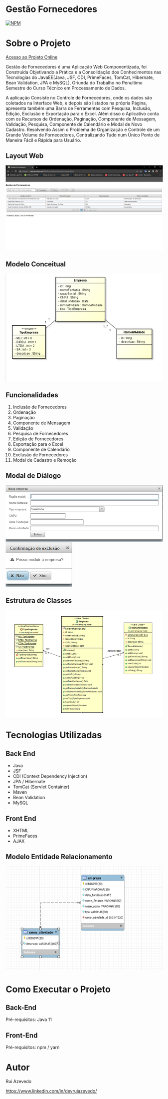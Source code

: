 
# Gestão Fornecedores
[![NPM](https://img.shields.io/npm/l/react)](https://github.com/Temgi/GestaoFornecedores/blob/main/LICENSE) 

# Sobre o Projeto

<a href="http://app-java.ddns.net:8084/Fornecedores/GestaoEmpresas.xhtml" target="_blank" rel="noopener">Acesso ao Projeto Online</a>


Gestão de Fornecedores é uma Aplicação Web Componentizada, foi Construída Objetivando a Prática e a Consolidação dos Conhecimentos nas Tecnologias do JavaEE(Java, JSF, CDI, PrimeFaces, TomCat, Hibernate, Bean Validation, JPA e MySQL), Oriunda do Trabalho no Penultimo Semestre do Curso Técnico em Processamento de Dados.

A aplicação Consiste no Controle de Fornecedores, onde os dados são coletados na Interface Web, e depois são listados na própria Página, apresenta também uma Barra de Ferramentas com Pesquisa, Inclusão, Edição, Exclusão e Exportação para o Excel. Além disso o Aplicativo conta com os Recursos de Ordenação, Paginação, Componente de Messagem, Validação, Pesquisa, Componente de Calendário e Modal de Novo Cadastro. Resolvendo Assim o Problema de Organização e Controle de um Grande Volume de Fornecedores, Centralizando Tudo num Único Ponto de Maneira Fácil e Rápida para Usuário.

## Layout Web
![Layout Web](https://github.com/Temgi/GestaoFornecedores/blob/main/assets/LayoutWeb2.png)

## Modelo Conceitual
![Modelo Conceitual](https://github.com/Temgi/GestaoFornecedores/blob/main/assets/ModeloConceitual.png)

## Funcionalidades

1. Inclusão de Fornecedores
2. Ordenação
3. Paginação
4. Componente de Mensagem
5. Validação
6. Pesquisa de Fornecedores
7. Edição de Fornecedores
8. Exportação para o Excel
9. Componente de Calendário
10. Exclusão de Fornecedores
11. Modal de Cadastro e Remoção

## Modal de Diálogo
![Modal 1](https://github.com/Temgi/GestaoFornecedores/blob/main/assets/Modal1.png) ![Modal 2](https://github.com/Temgi/GestaoFornecedores/blob/main/assets/Modal2.png)

## Estrutura de Classes
![Estrutura de Classes](https://github.com/Temgi/GestaoFornecedores/blob/main/assets/EstruturaClasses.png)

# Tecnologias Utilizadas
## Back End
- Java
- JSF
- CDI (Context Dependency Injection)
- JPA / Hibernate
- TomCat (Servlet Container)
- Maven
- Bean Validation
- MySQL
## Front End
- XHTML
- PrimeFaces
- AJAX

## Modelo Entidade Relacionamento
![MER](https://github.com/Temgi/GestaoFornecedores/blob/main/assets/MER.png)



# Como Executar o Projeto

## Back-End
Pré-requisitos: Java 11


## Front-End
Pré-requisitos: npm / yarn


# Autor

Rui Azevedo

https://www.linkedin.com/in/devruiazevedo/
